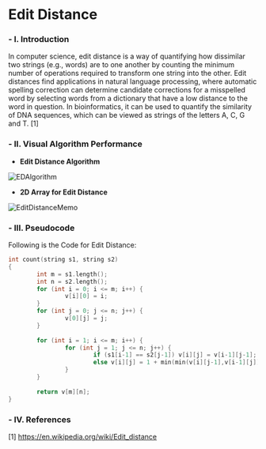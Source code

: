 # Edit Distance

### - I. Introduction

In computer science, edit distance is a way of quantifying how dissimilar two strings (e.g., words) are to one another by counting the minimum number of operations required to transform one string into the other. Edit distances find applications in natural language processing, where automatic spelling correction can determine candidate corrections for a misspelled word by selecting words from a dictionary that have a low distance to the word in question. In bioinformatics, it can be used to quantify the similarity of DNA sequences, which can be viewed as strings of the letters A, C, G and T. [1]

### - II. Visual Algorithm Performance

- **Edit Distance Algorithm**

![EDAlgorithm](https://wikimedia.org/api/rest_v1/media/math/render/svg/1deeeaebff36dc4bdc79778bcafe0ec17ce63f83)

- **2D Array for Edit Distance**

![EditDistanceMemo](https://tomcircle.files.wordpress.com/2013/10/20131027-024724.jpg)

### - III. Pseudocode

Following is the Code for Edit Distance:

```C++
int count(string s1, string s2)
{
        int m = s1.length();
        int n = s2.length();
        for (int i = 0; i <= m; i++) {
                v[i][0] = i;
        }
        for (int j = 0; j <= n; j++) {
                v[0][j] = j;
        }
 
        for (int i = 1; i <= m; i++) {
                for (int j = 1; j <= n; j++) {
                        if (s1[i-1] == s2[j-1]) v[i][j] = v[i-1][j-1];
                        else v[i][j] = 1 + min(min(v[i][j-1],v[i-1][j]),v[i-1][j-1]);
                }
        }
 
        return v[m][n];
}
```

### - IV. References

[1] https://en.wikipedia.org/wiki/Edit_distance